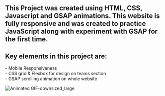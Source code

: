 <h2> This Project was created using HTML, CSS, Javascript and GSAP animations. This website is fully responsive and was created to practice JavaScript along with experiment with GSAP for the first time.</h2>

<h2>Key elements in this project are:</h2>
- Mobile Responsiveness <br>
- CSS grid & Flexbox for design on teams section <br>
- GSAP scrolling animation on whole website <br>

![Animated GIF-downsized_large](https://media.giphy.com/media/QvgkFQ7K9aVJk3xNeh/giphy.gif)
